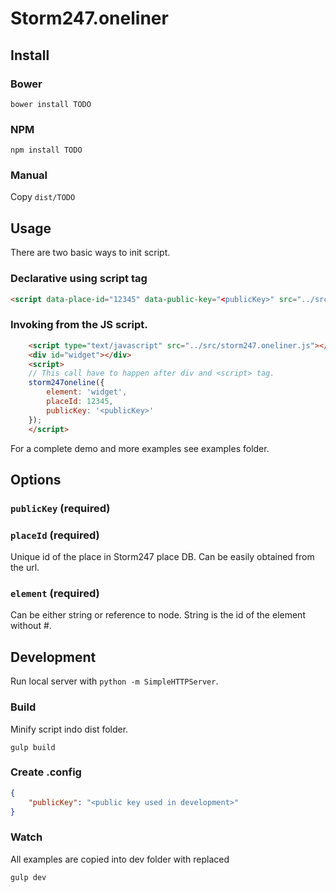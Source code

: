 # Storm247.oneliner

## Install

### Bower
```bower install TODO```

### NPM
```npm install TODO```

### Manual

Copy `dist/TODO`

## Usage

There are two basic ways to init script. 

### Declarative using script tag
```html
<script data-place-id="12345" data-public-key="<publicKey>" src="../src/storm247.oneliner.js" async type="text/javascript"></script>
```

### Invoking from the JS script.
```html
	<script type="text/javascript" src="../src/storm247.oneliner.js"></script>
	<div id="widget"></div>
	<script>
	// This call have to happen after div and <script> tag.
	storm247oneline({
		element: 'widget',
		placeId: 12345,
		publicKey: '<publicKey>'
	});
	</script>
```
For a complete demo and more examples see examples folder.

## Options

### `publicKey` (required)

### `placeId` (required)
Unique id of the place in Storm247 place DB. Can be easily obtained from the url.

### `element` (required)
Can be either string or reference to node. String is the id of the element without #.

## Development

Run local server with `python -m SimpleHTTPServer`. 

### Build 

Minify script indo dist folder.

```gulp build```

### Create .config

```json
{
	"publicKey": "<public key used in development>"
}
```

### Watch

All examples are copied into dev folder with replaced <publicKey>

```
gulp dev
```